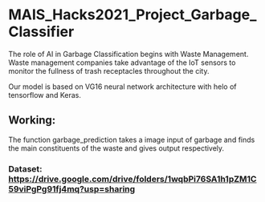 # MAIS_Hacks2021_Project_Garbage_Classifier

The role of AI in Garbage Classification begins with Waste Management. Waste management companies take advantage of the IoT sensors to monitor the fullness of trash receptacles throughout the city.

Our model is based on VG16 neural network architecture with helo of tensorflow and Keras.

## Working:
The function garbage_prediction takes a image input of garbage and finds the main constituents of the waste and gives output respectively.

### Dataset: https://drive.google.com/drive/folders/1wqbPi76SA1h1pZM1C59viPgPg91fj4mq?usp=sharing
